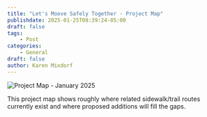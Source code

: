 ```yaml
---
title: "Let's Moove Safely Together - Project Map"
publishdate: 2025-01-25T08:39:24-05:00
draft: false
tags:
    - Post
categories:
    - General
draft: false
author: Karen Mixdorf
---
```


![Project Map - January 2025](images/Map.png)  

This project map shows roughly where related sidewalk/trail routes currently exist and where proposed additions will fill the gaps.
